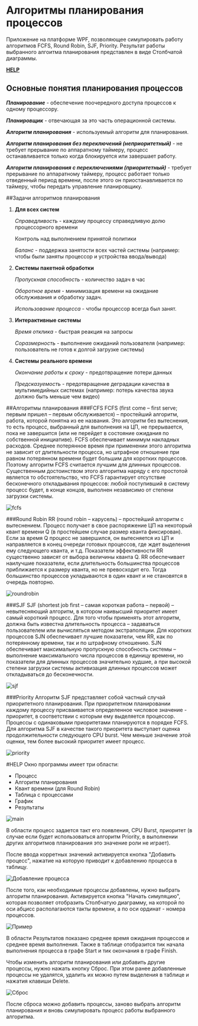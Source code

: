 # Алгоритмы планирования процессов
Приложение на платформе WPF, позволяющее симулировать работу алгоритмов
FCFS, Round Robin, SJF, Priority. Результат работы выбранного алгоитма
планирования представлен в виде Столбчатой диаграммы.

**[HELP](#help)**

## Основные понятия планирования процессов
***Планирование*** - обеспечение поочередного доступа процессов 
к одному процессору.

***Планировщик*** - отвечающая за это часть операционной системы.

***Алгоритм планирования*** - используемый алгоритм для 
планирования.

***Алгоритм планирования без переключений (неприоритетный)*** - не 
требует прерывание по аппаратному таймеру, процесс останавливается
только когда блокируется или завершает работу.

***Алгоритм планирования с переключениями (приоритетный)*** - требует 
прерывание по аппаратному таймеру, процесс работает только 
отведенный период времени, после этого он приостанавливается 
по таймеру, чтобы передать управление планировщику.

##Задачи алгоритмов планирования
1. **Для всех систем**

   _Справедливость_ - каждому процессу справедливую долю процессорного времени
   
   Контроль над выполнением принятой политики
   
   _Баланс_ - поддержка занятости всех частей системы (например: чтобы были заняты процессор и 
   устройства ввода/вывода)

2. **Системы пакетной обработки**

   _Пропускная способность_ - количество задач в час
   
   _Оборотное время_ - минимизация времени на ожидание обслуживания и обработку задач.
   
   _Использование процесса_ - чтобы процессор всегда был занят.

3. **Интерактивные системы**

   _Время отклика_ - быстрая реакция на запросы
   
   _Соразмерность_ - выполнение ожиданий пользователя (например: пользователь не готов к долгой загрузке системы)

4. **Системы реального времени**

   _Окончание работы к сроку_ - предотвращение потери данных
   
   _Предсказуемость_ - предотвращение деградации качества в мультимедийных системах (например: 
   потерь качества звука должно быть меньше чем видео)
   
##Алгоритмы планирования
###FCFS
FCFS (first come – first serve; первым пришел – первым обслуживается) – простейший алгоритм, работа, которой понятна из ее названия. Это алгоритм без вытеснения, то есть процесс, выбранный для выполнения на ЦП, не прерывается, пока не завершится (или не перейдет в состояние ожидания по собственной инициативе). FCFS обеспечивает минимум накладных расходов. Среднее потерянное время при применении этого алгоритма не зависит от длительности процесса, но штрафное отношение при равном
потерянном времени будет большим для коротких процессов. Поэтому алгоритм FCFS
считается лучшим для длинных процессов. Существенным достоинством этого алгоритма наряду с его простотой является то обстоятельство, что FCFS гарантирует отсутствие
бесконечного откладывания процессов: любой поступивший в систему процесс будет, в
конце концов, выполнен независимо от степени загрузки системы.

![fcfs](./img/fcfs.jpg)

###Round Robin
RR (round robin – карусель) – простейший алгоритм с вытеснением. 
Процесс получает в свое распоряжение ЦП на некоторый квант 
времени Q (в простейшем случае размер кванта фиксирован). 
Если за время Q процесс не завершился, он вытесняется из
ЦП и направляется в конец очереди готовых процессов, где 
ждет выделения ему следующего кванта, и т.д. Показатели 
эффективности RR существенно зависят от выбора величины кванта Q. 
RR обеспечивает наилучшие показатели, если длительность 
большинства процессов приближается к размеру кванта, но не 
превосходит его. Тогда большинство процессов укладываются в 
один квант и не становятся в очередь повторно.

![roundrobin](./img/roundrobin.jpg)

###SJF
SJF (shortest job first – самая короткая работа – первой) – 
невытесняющий алгоритм, в котором наивысший приоритет имеет 
самый короткий процесс. Для того чтобы применять этот алгоритм, 
должна быть известна длительность процесса – задаваться
пользователем или вычисляться методом экстраполяции. 
Для коротких процессов SJN обеспечивает лучшие показатели, 
чем RR, как по потерянному времени, так и по штрафному отношению. 
SJN обеспечивает максимальную пропускную способность системы –
выполнение максимального числа процессов в единицу времени, 
но показатели для длинных процессов значительно худшие, а при 
высокой степени загрузки системы активизация длинных процессов 
может откладываться до бесконечности. 

![sjf](./img/sjf.jpg)

###Priority
Алгоритм SJF представляет собой частный случай приоритетного 
планирования. При приоритетном планировании каждому процессу 
присваивается определенное числовое значение - приоритет, в 
соответствии с которым ему выделяется процессор. Процессы с 
одинаковыми приоритетами планируются в порядке FCFS. Для 
алгоритма SJF в качестве такого приоритета выступает оценка 
продолжительности следующего CPU burst. Чем меньше значение 
этой оценки, тем более высокий приоритет имеет процесс. 

![priority](./img/priority.jpg)

#HELP
Окно программы имеет три области:
* Процесс
* Алгоритм планирования
* Квант времени (для Round Robin)
* Таблица с процессами
* График
* Результаты

![main](./img/main.jpg)

В области процесс задается такт его появления, CPU Burst, приоритет
(в случае если будет использоваться алгоритм Priority, в выполнении
других алгоритмов планирования это значение роли не играет).

После ввода корретных значений активируется кнопка "Добавить процесс",
нажатие на которую приводит к добавлению процесса в таблицу.

![Добавление процесса](./img/adding.jpg)

После того, как необходимые процессы добавлены, нужно выбрать алгоритм
планирования. Активируется кнопка "Начать симуляцию", которая
позволяет отобразить Столбчатую диаграмму, на которой по оси
абцисс располагаются такты времени, а по оси ординат - номера процессов.

![Пример](./img/ex1.jpg)

В области Результатов показано среднее время ожидания процессов и 
среднее время выполнения. Также в таблице отобразится тик начала
выполнения процесса в графе Start и тик окончания в графе Finish.

Чтобы изменить алгоритм планирования или добавить другие процессы,
нужно нажать кнопку Сброс. При этом ранее добавленные процессы не
удалятся, удалить их можно путем выделения в таблице и нажатия
клавиши Delete.

![Сброс](./img/reset.jpg)

После сброса можно добавить процессы, заново выбрать алгоритм
планирования и вновь симулировать процесс работы выбранного алгоритма.